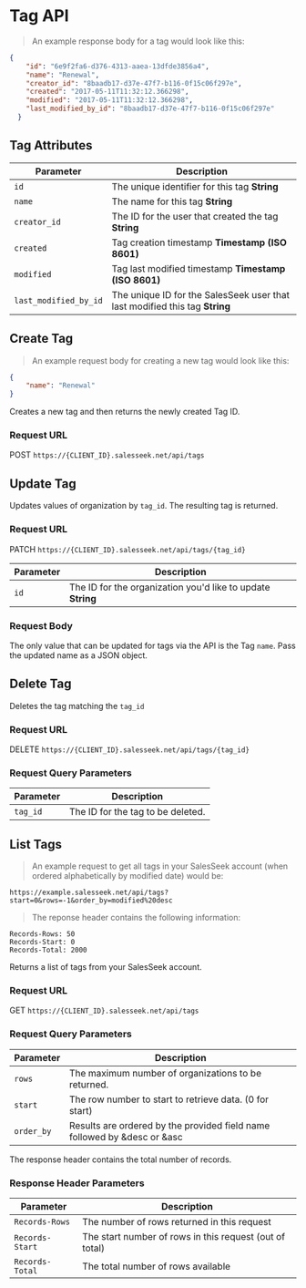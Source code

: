# Tag API

> An example response body for a tag would look like this:

```json
{
	"id": "6e9f2fa6-d376-4313-aaea-13dfde3856a4",
	"name": "Renewal",
    "creator_id": "8baadb17-d37e-47f7-b116-0f15c06f297e",
    "created": "2017-05-11T11:32:12.366298",
    "modified": "2017-05-11T11:32:12.366298",
    "last_modified_by_id": "8baadb17-d37e-47f7-b116-0f15c06f297e"
  }
```

## Tag Attributes

Parameter |  Description
--------- | ------- 
`id`      | The unique identifier for this tag **String**
`name` 	  | The name for this tag **String**
`creator_id` | The ID for the user that created the tag **String**
`created` | Tag creation timestamp **Timestamp (ISO 8601)**
`modified` | Tag last modified timestamp **Timestamp (ISO 8601)**
`last_modified_by_id` | The unique ID for the SalesSeek user that last modified this tag **String**






## Create Tag

> An example request body for creating a new tag would look like this:

```json
{
	"name": "Renewal"
}
```

Creates a new tag and then returns the newly created Tag ID.

### Request URL

<span class='verb get'>POST</span> `https://{CLIENT_ID}.salesseek.net/api/tags`






## Update Tag

Updates values of organization by `tag_id`. The resulting tag is returned. 

### Request URL

<span class='verb patch'>PATCH</span> `https://{CLIENT_ID}.salesseek.net/api/tags/{tag_id}`

Parameter |  Description
--------- | ------- 
`id`      | The ID for the organization you'd like to update **String**

### Request Body

The only value that can be updated for tags via the API is the Tag `name`. Pass the updated name as a JSON object.






## Delete Tag

Deletes the tag matching the `tag_id`

### Request URL

<span class='verb delete'>DELETE</span> `https://{CLIENT_ID}.salesseek.net/api/tags/{tag_id}`

### Request Query Parameters

Parameter |  Description
--------- | ------- 
`tag_id` | The ID for the tag to be deleted.





## List Tags

> An example request to get all tags in your SalesSeek account (when ordered alphabetically by modified date) would be:

```http
https://example.salesseek.net/api/tags?start=0&rows=-1&order_by=modified%20desc
```

> The reponse header contains the following information:

```
Records-Rows: 50
Records-Start: 0
Records-Total: 2000
```

Returns a list of tags from your SalesSeek account.

### Request URL

<span class='verb get'>GET</span> `https://{CLIENT_ID}.salesseek.net/api/tags`

### Request Query Parameters

Parameter |  Description
--------- | ------- 
`rows` | The maximum number of organizations to be returned.
`start` | The row number to start to retrieve data. (0 for start)
`order_by` | Results are ordered by the provided field name followed by &desc or &asc


<div class="wrap">
  <p class="flash info">
    The response header contains the total number of records.
  </p>
</div>

### Response Header Parameters

Parameter |  Description
--------- | ------- 
`Records-Rows` | The number of rows returned in this request
`Records-Start` | The start number of rows in this request (out of total)
`Records-Total` | The total number of rows available
